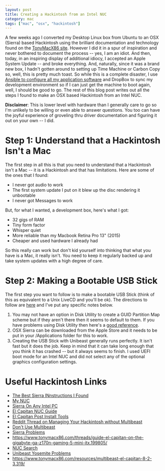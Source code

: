 ```yaml
---
layout: post
title: Creating a Hackintosh from an Intel NUC
category: mac
tags: ["mac", "osx", "hackintosh"]
---
```

A few weeks ago I converted my Desktop Linux box from Ubuntu to an OSX (Sierra) based Hackintosh using the brilliant documentation and technology found on the [TonyMacX86 site](https://www.tonymacx86.com/).  However I did it in a spur of inspiration and never bothered to document the process -- yes, I am an idiot.  And then, today, in an inspiring display of additional idiocy, I accepted an Apple System Update -- and broke everything.  And, naturally, since it was a brand new box, I hadn't gotten around to setting up Time Machine or Carbon Copy so, well, this is pretty much toast.  So while this is a complete disaster, I use [Ansible to configure all my application software](http://fuzzyblog.io/blog/mac/2017/07/31/configuring-your-mac-with-ansible-take-2.html) and DropBox to sync my development environment so if I can just get the machine to boot again, well, I should be good to go.  The rest of this blog post writes out all the steps I found to make an OSX based Hackintosh from an Intel NUC.  

**Disclaimer**: This is lower level with hardware than I generally care to go so I'm unlikely to be willing or even able to answer questions.  You too can have the joyful experience of groveling thru driver documentation and figuring it out on your own -- I did.

# Step 1: Understand that a Hackintosh Isn't a Mac

The first step in all this is that you need to understand that a Hackintosh isn't a Mac -- it is a Hackintosh and that has limitations.  Here are some of the ones that I found: 

* I never got audio to work
* The first system update I put on it blew up the disc rendering it unbootable
* I never got Messages to work

But, for what I wanted, a development box, here's what I got:

* 32 gigs of RAM
* Tiny form factor
* Whisper quiet
* More reliable than my Macbook Retina Pro 13" (2015)
* Cheaper and used hardware I already had

So this really can work but don't kid yourself into thinking that what you have is a Mac, it really isn't.  You need to keep it regularly backed up and take system updates with a high degree of care.  

# Step 2: Making a Bootable USB Stick

The first step you want to follow is to make a bootable USB Stick (think of this as equivalent to a Unix LiveCD and you'll be ok).  The directions to follow are [here](https://www.tonymacx86.com/threads/unibeast-install-macos-sierra-on-any-supported-intel-based-pc.200564/#create_unibeast) and I've put any specific notes below.

1.  You may not have an option in Disk Utility to create a GUID Partition Map scheme but if they aren't there then it seems to default to them.  If you have problems using Disk Utility then here's a [good reference](http://www.macworld.com/article/2990837/storage/how-to-format-a-startup-drive-in-el-capitan.html).
2.  OSX Sierra can be downloaded from the Apple Store and it needs to be put in your /Applications folder for this to work.
3.  Creating the USB Stick with Unibeast generally runs perfectly.  It isn't fast but it does the job.  Keep in mind that it can take long enough that you think it has crashed -- but it always seems to finish.  I used UEFI boot mode for an Intel NUC and did not select any of the optional graphics configuration settings.


# Useful Hackintosh Links

* [The Best Sierra INnstructions I Found](https://www.tonymacx86.com/threads/unibeast-install-macos-sierra-on-any-supported-intel-based-pc.200564/)
* [My NUC](https://www.amazon.com/gp/product/B018Q0GN60/ref=oh_aui_detailpage_o00_s00?ie=UTF8&psc=1)
* [Sierra On Any Intel PC](https://www.tonymacx86.com/threads/unibeast-install-macos-sierra-on-any-supported-intel-based-pc.200564/#download)
* [El Capitan NUC Guide](https://www.tonymacx86.com/threads/guide-el-capitan-on-the-intel-skylake-nuc.183839/)
* [El Capitan Post Install Tools](https://www.tonymacx86.com/resources/el-capitan-post-install-tools.294/)
* [Reddit Thread on Managing Your Hackintosh without Multibeast](https://www.reddit.com/r/hackintosh/comments/3c2wgy/guide_how_you_should_be_managing_your_hackintosh/)
* [Don't Use Multibeast](https://www.reddit.com/r/hackintosh/comments/5jl4u7/psa_dont_use_multibeast_and_dont_edit_your_clover/)
* [Sierra Problems](https://www.tonymacx86.com/threads/sierra-installation-works-but-wont-boot-once-multibeast-installed.204644/)
* https://www.tonymacx86.com/threads/guide-el-capitan-on-the-gigabyte-ga-z170n-gaming-5-mini-itx.199805/
* [NUC Search](https://www.tonymacx86.com/search/25328190/?q=intel+nuc&o=date)
* [Unibeast Yosemite Problems](https://www.tonymacx86.com/threads/unibeast-5-0-1-cant-select-yosemite-installation-type.144159/)
* https://www.tonymacx86.com/resources/multibeast-el-capitan-8-2-3.319/

